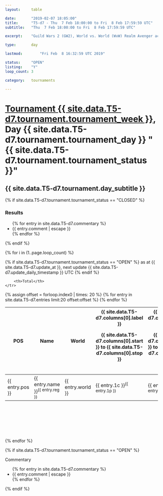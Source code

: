 ```yaml
---
layout: 	table

date: 		"2019-02-07 18:05:00"
title: 		"T5-d7 - Thu  7 Feb 18:00:00 to Fri  8 Feb 17:59:59 UTC"
subtitle: 	"Thu  7 Feb 18:00:00 to Fri  8 Feb 17:59:59 UTC"

excerpt:    "Guild Wars 2 (GW2), World vs. World (WvW) Realm Avenger achivement Tournament. \"Every Kill Counts\""

type:       day

lastmod: 		"Fri Feb  8 16:32:59 UTC 2019"

status:     "OPEN"
listing:    "Y"
loop_count: 3

category: 	tournaments

---
```

<div class="table_header">
    <h1><a href="{{ site.data.T5-d7.tournament.week_url }}">Tournament {{ site.data.T5-d7.tournament.tournament_week }}</a>, Day {{ site.data.T5-d7.tournament.tournament_day }} "{{ site.data.T5-d7.tournament.tournament_status }}"</h1>
    <h2>{{ site.data.T5-d7.tournament.day_subtitle }}</h2> 
</div>

{% if site.data.T5-d7.tournament.tournament_status == "CLOSED" %} 
<div class="commentary">
  <h3>Results</h3>
  <ul>
    {% for entry in site.data.T5-d7.commentary %}
    <li class="commentary_list">{{ entry.comment | escape }}</li>
    {% endfor %}
  </ul>
</div>
{% endif %}


{% for i in (1..page.loop_count) %}

{% if site.data.T5-d7.tournament.tournament_status == "OPEN" %} 
<span class="table_nextupdate">as at {{ site.data.T5-d7.update_at }}, next update {{ site.data.T5-d7.update_daily_timestamp }} UTC</span> 
{% endif %}

<table class="day_table">
  <colgroup>
    <col style="width:18px">
    <col style="width:55px">
    <col style="width:55px">
    <col style="width:12px">
    <col style="width:12px">
    <col style="width:12px">
    <col style="width:12px">
    <col style="width:12px">
    <col style="width:12px">
    <col style="width:12px">
    <col style="width:12px">
    <col style="width:12px">
    <col style="width:12px">
    <col style="width:12px">
    <col style="width:12px">
    <col style="width:12px">
    <col style="width:12px">
    <col style="width:12px">
    <col style="width:12px">
    <col style="width:12px">
    <col style="width:12px">
    <col style="width:12px">
    <col style="width:12px">
    <col style="width:12px">
    <col style="width:12px">
    <col style="width:12px">
    <col style="width:12px">
    <col style="width:18px">
  </colgroup>  
  <thead>
    <tr>
        <th>POS</th>
        <th class="AlignLeft">Name</th>
        <th class="AlignLeft">World</th>

<th><div class="label">{{ site.data.T5-d7.columns[0].label }}<p class="onhover">{{ site.data.T5-d7.columns[0].start }} to {{ site.data.T5-d7.columns[0].stop }}</p></div>​</th>
<th><div class="label">{{ site.data.T5-d7.columns[1].label }}<p class="onhover">{{ site.data.T5-d7.columns[1].start }} to {{ site.data.T5-d7.columns[1].stop }}</p></div>​</th>
<th><div class="label">{{ site.data.T5-d7.columns[2].label }}<p class="onhover">{{ site.data.T5-d7.columns[2].start }} to {{ site.data.T5-d7.columns[2].stop }}</p></div>​</th>
<th><div class="label">{{ site.data.T5-d7.columns[3].label }}<p class="onhover">{{ site.data.T5-d7.columns[3].start }} to {{ site.data.T5-d7.columns[3].stop }}</p></div>​</th>
<th><div class="label">{{ site.data.T5-d7.columns[4].label }}<p class="onhover">{{ site.data.T5-d7.columns[4].start }} to {{ site.data.T5-d7.columns[4].stop }}</p></div>​</th>
<th><div class="label">{{ site.data.T5-d7.columns[5].label }}<p class="onhover">{{ site.data.T5-d7.columns[5].start }} to {{ site.data.T5-d7.columns[5].stop }}</p></div>​</th>
<th><div class="label">{{ site.data.T5-d7.columns[6].label }}<p class="onhover">{{ site.data.T5-d7.columns[6].start }} to {{ site.data.T5-d7.columns[6].stop }}</p></div>​</th>
<th><div class="label">{{ site.data.T5-d7.columns[7].label }}<p class="onhover">{{ site.data.T5-d7.columns[7].start }} to {{ site.data.T5-d7.columns[7].stop }}</p></div>​</th>
<th><div class="label">{{ site.data.T5-d7.columns[8].label }}<p class="onhover">{{ site.data.T5-d7.columns[8].start }} to {{ site.data.T5-d7.columns[8].stop }}</p></div>​</th>
<th><div class="label">{{ site.data.T5-d7.columns[9].label }}<p class="onhover">{{ site.data.T5-d7.columns[9].start }} to {{ site.data.T5-d7.columns[9].stop }}</p></div>​</th>
<th><div class="label">{{ site.data.T5-d7.columns[10].label }}<p class="onhover">{{ site.data.T5-d7.columns[10].start }} to {{ site.data.T5-d7.columns[10].stop }}</p></div>​</th>

<th><div class="label">{{ site.data.T5-d7.columns[11].label }}<p class="onhover">{{ site.data.T5-d7.columns[11].start }} to {{ site.data.T5-d7.columns[11].stop }}</p></div>​</th>
<th><div class="label">{{ site.data.T5-d7.columns[12].label }}<p class="onhover">{{ site.data.T5-d7.columns[12].start }} to {{ site.data.T5-d7.columns[12].stop }}</p></div>​</th>
<th><div class="label">{{ site.data.T5-d7.columns[13].label }}<p class="onhover">{{ site.data.T5-d7.columns[13].start }} to {{ site.data.T5-d7.columns[13].stop }}</p></div>​</th>
<th><div class="label">{{ site.data.T5-d7.columns[14].label }}<p class="onhover">{{ site.data.T5-d7.columns[14].start }} to {{ site.data.T5-d7.columns[14].stop }}</p></div>​</th>
<th><div class="label">{{ site.data.T5-d7.columns[15].label }}<p class="onhover">{{ site.data.T5-d7.columns[15].start }} to {{ site.data.T5-d7.columns[15].stop }}</p></div>​</th>
<th><div class="label">{{ site.data.T5-d7.columns[16].label }}<p class="onhover">{{ site.data.T5-d7.columns[16].start }} to {{ site.data.T5-d7.columns[16].stop }}</p></div>​</th>
<th><div class="label">{{ site.data.T5-d7.columns[17].label }}<p class="onhover">{{ site.data.T5-d7.columns[17].start }} to {{ site.data.T5-d7.columns[17].stop }}</p></div>​</th>
<th><div class="label">{{ site.data.T5-d7.columns[18].label }}<p class="onhover">{{ site.data.T5-d7.columns[18].start }} to {{ site.data.T5-d7.columns[18].stop }}</p></div>​</th>
<th><div class="label">{{ site.data.T5-d7.columns[19].label }}<p class="onhover">{{ site.data.T5-d7.columns[19].start }} to {{ site.data.T5-d7.columns[19].stop }}</p></div>​</th>
<th><div class="label">{{ site.data.T5-d7.columns[20].label }}<p class="onhover">{{ site.data.T5-d7.columns[20].start }} to {{ site.data.T5-d7.columns[20].stop }}</p></div>​</th>

<th><div class="label">{{ site.data.T5-d7.columns[21].label }}<p class="onhover">{{ site.data.T5-d7.columns[21].start }} to {{ site.data.T5-d7.columns[21].stop }}</p></div>​</th>
<th><div class="label">{{ site.data.T5-d7.columns[22].label }}<p class="onhover">{{ site.data.T5-d7.columns[22].start }} to {{ site.data.T5-d7.columns[22].stop }}</p></div>​</th>
<th><div class="label">{{ site.data.T5-d7.columns[23].label }}<p class="onhover">{{ site.data.T5-d7.columns[23].start }} to {{ site.data.T5-d7.columns[23].stop }}</p></div>​</th>

        <th>Total</th>
    </tr>
  </thead>
  {% assign offset = forloop.index0 | times: 20 %}
<tbody>
{% for entry in site.data.T5-d7.entries limit:20 offset:offset %}
  <tr>
    <td class="pl{{ entry.pos }}">{{ entry.pos }}</td>
    <td class="AlignLeft">{{ entry.name }}<sup>{{ entry.reg }}</sup></td>
    <td class="AlignLeft">{{ entry.world }}</td>
    <td class="pl{{ entry.1p }}">{{ entry.1c }}<sup>{{ entry.1p }}</sup></td>
    <td class="pl{{ entry.2p }}">{{ entry.2c }}<sup>{{ entry.2p }}</sup></td>
    <td class="pl{{ entry.3p }}">{{ entry.3c }}<sup>{{ entry.3p }}</sup></td>
    <td class="pl{{ entry.4p }}">{{ entry.4c }}<sup>{{ entry.4p }}</sup></td>
    <td class="pl{{ entry.5p }}">{{ entry.5c }}<sup>{{ entry.5p }}</sup></td>
    <td class="pl{{ entry.6p }}">{{ entry.6c }}<sup>{{ entry.6p }}</sup></td>
    <td class="pl{{ entry.7p }}">{{ entry.7c }}<sup>{{ entry.7p }}</sup></td>
    <td class="pl{{ entry.8p }}">{{ entry.8c }}<sup>{{ entry.8p }}</sup></td>
    <td class="pl{{ entry.9p }}">{{ entry.9c }}<sup>{{ entry.9p }}</sup></td>
    <td class="pl{{ entry.10p }}">{{ entry.10c }}<sup>{{ entry.10p }}</sup></td>
    <td class="pl{{ entry.11p }}">{{ entry.11c }}<sup>{{ entry.11p }}</sup></td>
    <td class="pl{{ entry.12p }}">{{ entry.12c }}<sup>{{ entry.12p }}</sup></td>
    <td class="pl{{ entry.13p }}">{{ entry.13c }}<sup>{{ entry.13p }}</sup></td>
    <td class="pl{{ entry.14p }}">{{ entry.14c }}<sup>{{ entry.14p }}</sup></td>
    <td class="pl{{ entry.15p }}">{{ entry.15c }}<sup>{{ entry.15p }}</sup></td>
    <td class="pl{{ entry.16p }}">{{ entry.16c }}<sup>{{ entry.16p }}</sup></td>
    <td class="pl{{ entry.17p }}">{{ entry.17c }}<sup>{{ entry.17p }}</sup></td>
    <td class="pl{{ entry.18p }}">{{ entry.18c }}<sup>{{ entry.18p }}</sup></td>
    <td class="pl{{ entry.19p }}">{{ entry.19c }}<sup>{{ entry.19p }}</sup></td>
    <td class="pl{{ entry.20p }}">{{ entry.20c }}<sup>{{ entry.20p }}</sup></td>
    <td class="pl{{ entry.21p }}">{{ entry.21c }}<sup>{{ entry.21p }}</sup></td>
    <td class="pl{{ entry.22p }}">{{ entry.22c }}<sup>{{ entry.22p }}</sup></td>
    <td class="pl{{ entry.23p }}">{{ entry.23c }}<sup>{{ entry.23p }}</sup></td>
    <td class="pl{{ entry.24p }}">{{ entry.24c }}<sup>{{ entry.24p }}</sup></td>
    <td>{{ entry.total }}</td>
  </tr>
{% endfor %}  
</tbody>
</table>
<div class="leaderboard">
  <script async src="//pagead2.googlesyndication.com/pagead/js/adsbygoogle.js"></script>
  <!-- 728x90 -->
  <ins class="adsbygoogle"
       style="display:inline-block;width:728px;height:90px"
       data-ad-client="ca-pub-3274917281288240"
       data-ad-slot="3870538733"></ins>
  <script>
  (adsbygoogle = window.adsbygoogle || []).push({});
  </script>    
</div>
<br />
{% endfor %}

{% if site.data.T5-d7.tournament.tournament_status == "OPEN" %} 
<div class="commentary">
  <span class="commentary_title">Commentary</span>
  <ul>
    {% for entry in site.data.T5-d7.commentary %}
    <li class="commentary_list">{{ entry.comment | escape }}</li>
    {% endfor %}
  </ul>
</div>
{% endif %}


